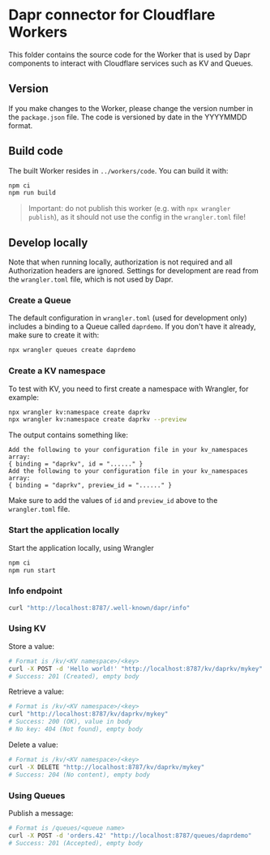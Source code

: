 # Dapr connector for Cloudflare Workers

This folder contains the source code for the Worker that is used by Dapr components to interact with Cloudflare services such as KV and Queues.

## Version

If you make changes to the Worker, please change the version number in the `package.json` file. The code is versioned by date in the YYYYMMDD format.

## Build code

The built Worker resides in `../workers/code`. You can build it with:

```sh
npm ci
npm run build
```

> Important: do not publish this worker (e.g. with `npx wrangler publish`), as it should not use the config in the `wrangler.toml` file!

## Develop locally

Note that when running locally, authorization is not required and all Authorization headers are ignored. Settings for development are read from the `wrangler.toml` file, which is not used by Dapr.

### Create a Queue

The default configuration in `wrangler.toml` (used for development only) includes a binding to a Queue called `daprdemo`. If you don't have it already, make sure to create it with:

```sh
npx wrangler queues create daprdemo
```

### Create a KV namespace

To test with KV, you need to first create a namespace with Wrangler, for example:

```sh
npx wrangler kv:namespace create daprkv
npx wrangler kv:namespace create daprkv --preview
```

The output contains something like:

```text
Add the following to your configuration file in your kv_namespaces array:
{ binding = "daprkv", id = "......" }
Add the following to your configuration file in your kv_namespaces array:
{ binding = "daprkv", preview_id = "......" }
```

Make sure to add the values of `id` and `preview_id` above to the `wrangler.toml` file.

### Start the application locally

Start the application locally, using Wrangler

```sh
npm ci
npm run start
```

### Info endpoint

```sh
curl "http://localhost:8787/.well-known/dapr/info"
```

### Using KV

Store a value:

```sh
# Format is /kv/<KV namespace>/<key>
curl -X POST -d 'Hello world!' "http://localhost:8787/kv/daprkv/mykey"
# Success: 201 (Created), empty body
```

Retrieve a value:

```sh
# Format is /kv/<KV namespace>/<key>
curl "http://localhost:8787/kv/daprkv/mykey"
# Success: 200 (OK), value in body
# No key: 404 (Not found), empty body
```

Delete a value:

```sh
# Format is /kv/<KV namespace>/<key>
curl -X DELETE "http://localhost:8787/kv/daprkv/mykey"
# Success: 204 (No content), empty body
```

### Using Queues

Publish a message:

```sh
# Format is /queues/<queue name>
curl -X POST -d 'orders.42' "http://localhost:8787/queues/daprdemo"
# Success: 201 (Accepted), empty body
```
